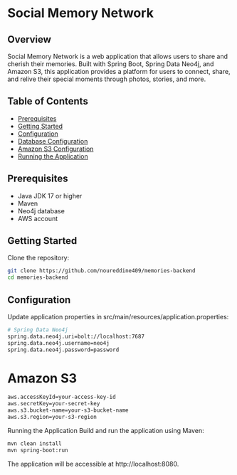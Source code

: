 # Social Memory Network

## Overview
Social Memory Network is a web application that allows users to share and cherish their memories. Built with Spring Boot, Spring Data Neo4j, and Amazon S3, this application provides a platform for users to connect, share, and relive their special moments through photos, stories, and more.

## Table of Contents
- [Prerequisites](#prerequisites)
- [Getting Started](#getting-started)
- [Configuration](#configuration)
- [Database Configuration](#database-configuration)
- [Amazon S3 Configuration](#amazon-s3-configuration)
- [Running the Application](#running-the-application)


## Prerequisites
- Java JDK 17 or higher
- Maven
- Neo4j database
- AWS account

## Getting Started
Clone the repository:
```bash
git clone https://github.com/noureddine409/memories-backend
cd memories-backend
```

## Configuration
Update application properties in src/main/resources/application.properties:

```bash
# Spring Data Neo4j
spring.data.neo4j.uri=bolt://localhost:7687
spring.data.neo4j.username=neo4j
spring.data.neo4j.password=password
```
# Amazon S3
```bash
aws.accessKeyId=your-access-key-id
aws.secretKey=your-secret-key
aws.s3.bucket-name=your-s3-bucket-name
aws.s3.region=your-s3-region
```

Running the Application
Build and run the application using Maven:

```bash
mvn clean install
mvn spring-boot:run
```

The application will be accessible at http://localhost:8080.

